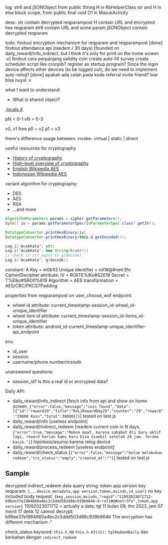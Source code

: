 log:
str6 and jSONObject from public String H in RbHelperClass
str and H in else block scope, from public final void O1 in MasukActivity

desc:
str contain decrypted reqparampost
H contain URL and encrypted hex reqparam
str6 contain URL and some param
jSONObject contain decrypted reqparam

todo:
findout encryption mechanism for reqparam and reqparampost [done]
findout attendance api (reedem / 30 days) [founded on daily_reward/info_indirect, but I think it's only for print on the home screen :v]
findout cara perpanjang validity coin
create auto-fill survey
create scheduler script like cronjob? register as startup program?
Since the login device affects other devices (to be logged out), do we need to implement auto-relog? [done]
apakah ada celah pada kode referral invite friend? biar bisa nuyul :v

what I want to understand:

- What is shared object?

[.locals 4](https://stackoverflow.com/questions/56074422/increase-local-registers-in-smali-and-use-new-register)

pN = 0-1
vN = 0-3

v0, v1 free
p0 = v2
p1 = v3

there's difference usage between:
invoke- virtual | static | direct

useful resources for cryptography

- [History of cryptography](https://www.youtube.com/watch?v=9pp9YpginNg)
- [High-level overview of cryptography](https://www.youtube.com/watch?v=jhXCTbFnK8o)
- [English Wikipedia AES](https://en.wikipedia.org/wiki/Advanced_Encryption_Standard#:~:text=AES%20is%20a%20variant%20of%20Rijndael%2C%20with%20a%20fixed%20block,a%20maximum%20of%20256%20bits.)
- [Indonesian Wikipedia AES](https://id.wikipedia.org/wiki/Standar_Enkripsi_Lanjutan)

variant algorithm for cryptography:

- DES
- AES
- RSA
- ...and more

```java
AlgorithmParameters params = cipher.getParameters();
byte[] iv = params.getParameterSpec(IvParameterSpec.class).getIV();

DatatypeConverter.printHexBinary(iv)
DatatypeConverter.printHexBinary(this.d.getEncoded());

Log.i('AcakKata', str)
Log.i('AcakKata', new String(h(str)))
// check if str equal to g(decode)
Log.i('AcakKata', g(decode))
```

constant:
A Key = m0b1l3
Unique identifier = rol1#@#netr3fo
Cipher/Decipher attribute:
IV = ROlITE%lKo#S2019
Secret = T%Elko#SROl1%819
Algorithm = AES
transformation = AES/CBC/PKCS7Padding

properties from reqparampost on user_choose_wof endpoint:

- wheel id attribute: current_timestamp-session_id-wheel_id-unique_identifier
- wheel item id attribute: current_timestamp-session_id-items_id-unique_identifier
- token attribute: android_id-current_timestamp-unique_identifier-api_endpoint

env:

- id_user
- session
- username/phone number/msisdn

unanswered questions:

- session_id? Is this a real id or encrypted data?

Daily API:

- daily_reward/info_indirect [fetch info from api and show on home screen, `{"error":false,"message":"coin found","data":[{"id":"reward29","title":"RoLiRewardDay29","counter":"29","reward":"29000 Koin","total":30000}]}`] tested on test.js
- daily_reward/info [useless endpoint]
- daily_reward/indirect_redeem [reedem current coin in N days, `{"error":true,"message":"Mohon maaf, karena sahabat Oli baru aktif lagi, reward harian kamu baru bisa diambil setelah 24 jam. Terima kasih."}`] hipotesis/asumsi karena relog device
- daily_reward/process_redeem [useless endpoint]
- daily_reward/check_status [`{"error":false,"message":"belum melakukan redeem","trx_status":"empty","created_at":""}`] tested on test.js

## Sample

decrypted indirect_redeem data
query string:
token
app version
key
reqparam: `{...device_metadata,app version,token,msisdn,id_user}` no key included
body request:
`{key,session,msisdn,"reqid":"11092023071712-b96ee37e1984860a4bc2c5ddd503d88c939b964b-8-rol1#@#netr3fo",token,app version}`
11092023071712 = actually a date, tgl 11 bulan 09, thn 2023, jam 07 menit 17 detik 12
cannot decrypt: b96ee37e1984860a4bc2c5ddd503d88c939b964b The encryption has different mechanism :"

check_status keyword: `this.h.N0` `this.h.K3(J1);` `tglRedeemDaily` dan berkaitan dengan `indirect_redeem`
